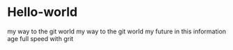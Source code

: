 # Hello-world
my way to the git world
my way to the git world
my future in this information age
full speed with grit
